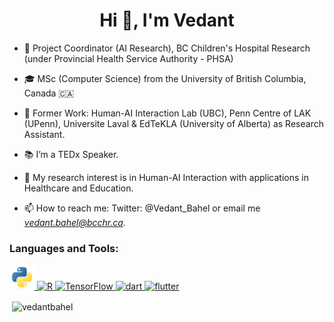 
<h1 align="center">Hi 👋, I'm Vedant</h1> 

- 💼 Project Coordinator (AI Research), BC Children's Hospital Research (under Provincial Health Service Authority - PHSA)

- 🎓 MSc (Computer Science) from  the University of British Columbia, Canada 🇨🇦

- 🔭 Former Work: Human-AI Interaction Lab (UBC), Penn Centre of LAK (UPenn), Universite Laval & EdTeKLA (University of Alberta) as Research Assistant.

- 📚 I’m a TEDx Speaker. 

- 👯 My research interest is in Human-AI Interaction with applications in Healthcare and Education.

- 📫 How to reach me: Twitter: @Vedant_Bahel or email me *vedant.bahel@bcchr.ca*.


<h3 align="left">Languages and Tools:</h3>
<p align="left">  
<a href="https://www.python.org" target="_blank"> <img src="https://raw.githubusercontent.com/devicons/devicon/master/icons/python/python-original.svg" alt="python" width="40" height="40"/> </a> 
<a href="https://www.r-project.org/" target="_blank"> <img src="https://www.r-project.org/logo/Rlogo.png" alt="R" width="40" height="40"/> </a> 
<a href="https://www.tensorflow.org/" target="_blank"> <img src="https://upload.wikimedia.org/wikipedia/commons/2/2d/Tensorflow_logo.svg" alt="TensorFlow", width="40", height="40"/> </a>
<a href="https://dart.dev" target="_blank"> <img src="https://www.vectorlogo.zone/logos/dartlang/dartlang-icon.svg" alt="dart" width="40" height="40"/> </a> 
<a href="https://flutter.dev" target="_blank"> <img src="https://www.vectorlogo.zone/logos/flutterio/flutterio-icon.svg" alt="flutter" width="40" height="40"/> </a>  </p>


<p>&nbsp;<img align="center" src="https://github-readme-stats.vercel.app/api?username=vedantbahel&show_icons=true&locale=en" alt="vedantbahel" /></p>

